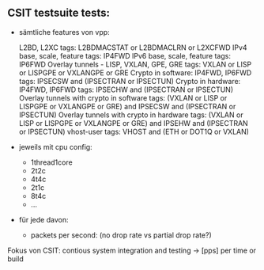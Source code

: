 ## CSIT testsuite tests: 

- sämtliche features von vpp:

    L2BD, L2XC
        tags: L2BDMACSTAT or L2BDMACLRN or L2XCFWD
    IPv4 base, scale, feature
        tags: IP4FWD
    IPv6 base, scale, feature
        tags: IP6FWD
    Overlay tunnels - LISP, VXLAN, GPE, GRE
        tags: VXLAN or LISP or LISPGPE or VXLANGPE or GRE
    Crypto in software: IP4FWD, IP6FWD
        tags: IPSECSW and (IPSECTRAN or IPSECTUN)
    Crypto in hardware: IP4FWD, IP6FWD
        tags: IPSECHW and (IPSECTRAN or IPSECTUN)
    Overlay tunnels with crypto in software
        tags: (VXLAN or LISP or LISPGPE or VXLANGPE or GRE) and IPSECSW and (IPSECTRAN or IPSECTUN)
    Overlay tunnels with crypto in hardware
        tags: (VXLAN or LISP or LISPGPE or VXLANGPE or GRE) and IPSEHW and (IPSECTRAN or IPSECTUN)
    vhost-user
        tags: VHOST and (ETH or DOT1Q or VXLAN)

- jeweils mit cpu config:
	- 1thread1core
	- 2t2c
	- 4t4c
	- 2t1c
	- 8t4c
	- ...


- für jede davon: 
	- packets per second: (no drop rate vs partial drop rate?)

Fokus von CSIT: contious system integration and testing -> [pps] per time or build